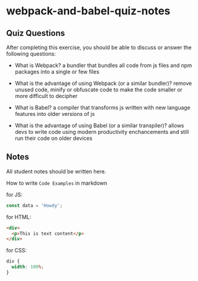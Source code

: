 # webpack-and-babel-quiz-notes

## Quiz Questions

After completing this exercise, you should be able to discuss or answer the following questions:

- What is Webpack?
  a bundler that bundles all code from js files and npm packages into a single or few files

- What is the advantage of using Webpack (or a similar bundler)?
  remove unused code, minify or obfuscate code to make the code smaller or more difficult to decipher

- What is Babel?
  a compiler that transforms js written with new language features into older versions of js

- What is the advantage of using Babel (or a similar transpiler)?
  allows devs to write code using modern productivity enchancements and still run their code on older devices

## Notes

All student notes should be written here.

How to write `Code Examples` in markdown

for JS:

```js
const data = 'Howdy';
```

for HTML:

```html
<div>
  <p>This is text content</p>
</div>
```

for CSS:

```css
div {
  width: 100%;
}
```
